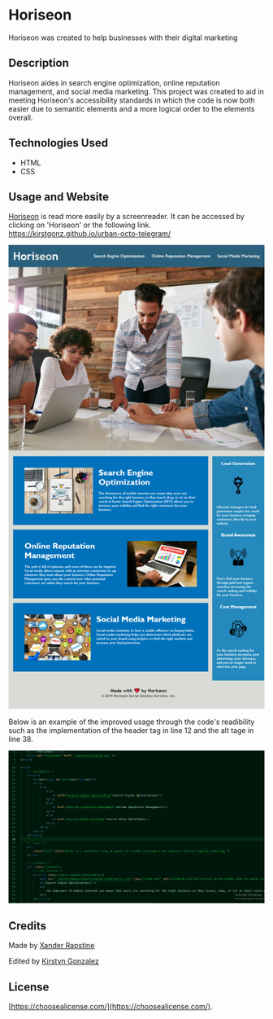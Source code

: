 # Horiseon

Horiseon was created to help businesses with their digital marketing


## Description

Horiseon aides in search engine optimization, online reputation management, and social media marketing. This project was created to aid in meeting Horiseon's accessibility standards in which the code is now both easier due to semantic elements and a more logical order to the elements overall.


## Technologies Used

- HTML
- CSS


## Usage and Website

[Horiseon](https://kirstgonz.github.io/urban-octo-telegram/) is read more easily by a screenreader. It can be accessed by clicking on 'Horiseon' or the following link.
https://kirstgonz.github.io/urban-octo-telegram/

![Horiseon-web](assets/images/Horiseon-site.png)

Below is an example of the improved usage through the code's readibility such as the implementation of the header tag in line 12 and the alt tage in line 38.

![Edited-code](assets/images/horiseon-code.png)


## Credits

Made by [Xander Rapstine](https://github.com/Xandromus) 

Edited by [Kirstyn Gonzalez](https://github.com/kirstgonz)

## License

[https://choosealicense.com/](https://choosealicense.com/).


